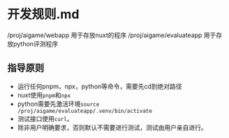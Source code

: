 # 开发规则.md

/proj/aigame/webapp 用于存放nuxt的程序
/proj/aigame/evaluateapp 用于存放python评测程序

## 指导原则

- 运行任何pnpm，npx，python等命令，需要先cd到绝对路径
- nuxt使用`pnpm`和`npx`
- python需要先激活环境`source /proj/aigame/evaluateapp/.venv/bin/activate`
- 测试接口使用`curl`。
- 除非用户明确要求，否则默认不需要进行测试，测试由用户亲自进行。